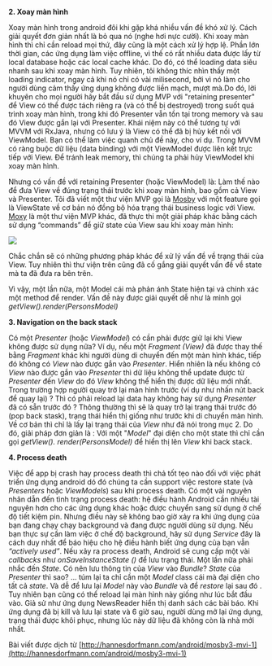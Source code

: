 **2. Xoay màn hình**

Xoay màn hình trong android đôi khi gặp khá nhiều vấn đề khó xử lý. Cách giải quyết đơn giản nhất là bỏ qua nó (nghe hơi nực cười). Khi xoay màn hình thì chỉ cần reload mọi thứ, đây cũng là một cách xử lý hợp lệ. Phần lớn thời gian, các ứng dụng làm việc offline, vì thế có rất nhiều data được lấy từ local database hoặc các local cache khác. Do đó, có thể loading data siêu nhanh sau khi xoay màn hình. Tuy nhiên, tôi không thíc nhìn thấy một loading indicator, ngay cả khi nó chỉ có vài milisecond, bởi vì nó làm cho người dùng cảm thấy ứng dụng không được liền mạch, mượt mà.Do đó, lời khuyên cho mọi người hãy bắt đầu sử dụng MVP với "retaining presenter" để View có thể được tách riêng ra (và có thể bị destroyed) trong suốt quá trình xoay màn hình, trong khi đó Presenter vẫn tồn tại trong memory và sau đó View được gắn lại với Presenter. Khái niệm này có thể tương tự với MVVM với RxJava, nhưng có lưu ý là View có thể đã bị hủy kết nối với ViewModel. Bạn có thể làm việc quanh chủ đề này, cho ví dụ. Trong MVVM có ràng buộc dữ liệu (data binding) với một ViewModel được liên kết trực tiếp với View. Để tránh leak memory, thì chúng ta phải hủy ViewModel khi xoay màn hình.

Nhưng có vấn đề với  retaining Presenter (hoặc ViewModel) là: Làm thế nào để đưa View về đúng trạng thái trước khi xoay màn hình, bao gồm cả View và Presenter. Tôi đã viết một thư viện MVP gọi là [Mosby](https://github.com/sockeqwe/mosby) với một feature gọi là ViewState về cơ bản nó đồng bộ hóa trạng thái business logic với View.  [Moxy](https://github.com/Arello-Mobile/Moxy) là một thư viện MVP khác, đã thực thi một giải pháp khác bằng cách sử dụng “commands” để giữ state của View sau khi xoay màn hình:

![](https://images.viblo.asia/3a6a71ae-af5b-4f8d-8d08-58d30b9cebd9.gif)

Chắc chắn sẽ có những phương pháp khác để xử lý vấn đề về trạng thái của View. Tuy nhiên thì thư viện trên cũng đã cố gắng giải quyết vấn đề về state mà ta đã đưa ra bên trên.

Vì vậy, một lần nữa, một Model cái mà phản ánh State hiện tại và chính xác một method để render. Vấn đề này được giải quyết dễ như là mình gọi *getView().render(PersonsModel)*

**3. Navigation on the back stack**

Có một *Presenter* (hoặc *ViewModel*) có cần phải được giữ lại khi View không được sử dụng nữa? Ví dụ, nếu một *Fragment (View)* đã được thay thế bằng *Fragment*  khác khi người dùng di chuyển đến một màn hình khác, tiếp đó không có *View* nào được gắn vào *Presenter*. Hiển nhiên là nếu không có *View* nào được gắn vào *Presenter*  thì dữ liệu không thể update được từ *Presenter* đến *View* do đó *View* không thể hiển thị được dữ liệu mới nhất. Trong trường hợp người quay trở lại màn hình trước (ví dụ như nhấn nút back để quay lại) ? Thì có phải reload lại data hay không hay sử dụng *Presenter* đã có sẵn trước đó ? Thông thường thì sẽ là quay trở lại trạng thái trước đó (pop back stask), trạng thái hiển thị giống như trước khi di chuyển màn hình. Về cơ bản thì chỉ là lấy lại trạng thái của *View*  như đã nói trong mục 2. Do đó, giải pháp đơn giản là : Với một "*Model*" đại diện cho một state thì chỉ cần gọi *getView(). render(PersonsModel)* để hiển thị lên *View* khi back stack.

**4. Process death**

Việc để app bị crash hay process death thì chả tốt tẹo nào đối với việc phát triển ứng dụng android dó đó chúng ta cần support việc restore state (và  *Presenters* hoặc *ViewModels*) sau khi process death.
Có một vài nguyên nhân dẫn đến tình trạng process death: hệ điều hành Android cần nhiều tài nguyên hơn cho các ứng dụng khác hoặc được chuyển sang sử dụng ở chế độ tiết kiệm pin. Nhưng điều này sẽ không bao giờ xảy ra khi ứng dụng của bạn đang chạy chạy background và đang được người dùng sử dụng. Nếu bạn thực sự cần làm việc ở chế độ background, hãy sử dụng *Service* đây là cách duy nhất để báo hiệu cho hệ điều hành biết ứng dụng của bạn vẫn *“actively used”*. Nếu xảy ra process death, Android sẽ cung cấp một vài *callbacks* như *onSaveInstanceState ()* để lưu trạng thái. Một lần nữa phải nhắc đến *State*. Có nên lưu thông tin của *View* vào *Bundle*? *State* của *Presenter* thì sao? ... túm lại ta chỉ cần một *Model* class cái mà đại diện cho tất cả *state*. Và dễ để lưu lại *Model* này vào *Bundle* và để *restore* lại sau đó . Tuy nhiên bạn cũng có thể reload lại màn hình này giống như lúc bắt đầu vào. Giả sử như ứng dụng NewsReader hiển thị danh sách các bài báo. Khi ứng dụng đã bị kill và lưu lại state và 6 giờ sau, người dùng mở lại ứng dụng, trạng thái được khôi phục, nhưng lúc này dữ liệu đã không còn là nhà mới nhất.

Bài viết được dịch từ [http://hannesdorfmann.com/android/mosby3-mvi-1](http://hannesdorfmann.com/android/mosby3-mvi-1)